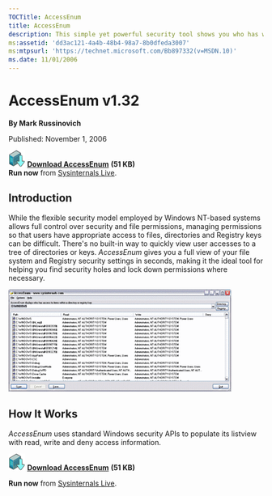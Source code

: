 ```yaml
--- 
TOCTitle: AccessEnum
title: AccessEnum
description: This simple yet powerful security tool shows you who has what access to directories, files and Registry keys on your systems.
ms:assetid: 'dd3ac121-4a4b-48b4-98a7-8b0dfeda3007'
ms:mtpsurl: 'https://technet.microsoft.com/Bb897332(v=MSDN.10)'
ms.date: 11/01/2006
---   
```

AccessEnum v1.32
================
**By Mark Russinovich**

Published: November 1, 2006

[![Download](media/shared/Download_sm.png)](https://download.sysinternals.com/files/AccessEnum.zip)  [**Download AccessEnum**](https://download.sysinternals.com/files/AccessEnum.zip) **(51 KB)**  
**Run now** from [Sysinternals Live](https://live.sysinternals.com/AccessEnum.exe).

## Introduction
While the flexible security model employed by Windows NT-based systems allows full control over security and file permissions, managing permissions so that users have appropriate access to files, directories and Registry keys can be difficult. There's no built-in way to quickly view user accesses to a tree of directories or keys. *AccessEnum* gives you a full view of your file system and Registry security settings in seconds, making it the ideal tool for helping you find security holes and lock down permissions where necessary.

![AccessEnum](media/accessenum/accessenum.png)

## How It Works
*AccessEnum* uses standard Windows security APIs to populate its listview with read, write and deny access information.

[![Download](media/shared/Download_sm.png)](https://download.sysinternals.com/files/AccessEnum.zip)  [**Download AccessEnum**](https://download.sysinternals.com/files/AccessEnum.zip) **(51 KB)**  

**Run now** from [Sysinternals Live](https://live.sysinternals.com/AccessEnum.exe).
